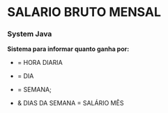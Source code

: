 # SALARIO BRUTO MENSAL 

### System Java

**Sistema para informar quanto ganha por:**

- = HORA DIARIA 

- = DIA

- = SEMANA;

- & DIAS DA SEMANA = SALÁRIO MÊS